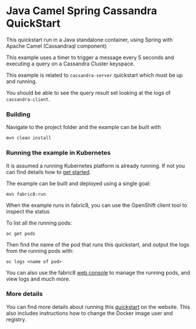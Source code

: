 # Java Camel Spring Cassandra QuickStart

This quickstart run in a Java standalone container, using Spring with Apache Camel (Cassandraql component)

This example uses a timer to trigger a message every 5 seconds and executing a query on a Cassandra Cluster keyspace.

This example is related to `cassandra-server` quickstart which must be up and running.

You should be able to see the query result set looking at the logs of `cassandra-client`.

### Building

Navigate to the project folder and the example can be built with

    mvn clean install

### Running the example in Kubernetes

It is assumed a running Kubernetes platform is already running. If not you can find details how to [get started](http://fabric8.io/guide/getStarted/index.html).

The example can be built and deployed using a single goal:

    mvn fabric8:run

When the example runs in fabric8, you can use the OpenShift client tool to inspect the status

To list all the running pods:

    oc get pods

Then find the name of the pod that runs this quickstart, and output the logs from the running pods with:

    oc logs <name of pod>

You can also use the fabric8 [web console](http://fabric8.io/guide/console.html) to manage the
running pods, and view logs and much more.


### More details

You can find more details about running this [quickstart](http://fabric8.io/guide/quickstarts/running.html) on the website. This also includes instructions how to change the Docker image user and registry.

